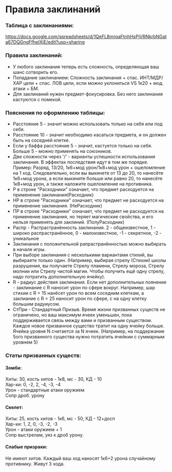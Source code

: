 # Правила заклинаний

### Таблица с заклинаниями:
https://docs.google.com/spreadsheets/d/1QeFL8mrqaFtnhHsPjVRNkrbNGata67DQGngFfheIXjE/edit?usp=sharing

### Правила заклинаний:

- У любого заклинания теперь есть сложность, определяющая ваш шанс сотворить его.
- Попадание заклинанием: Сложность заклинания + спас. ИНТ/МДР/ХАР цели + спас. ЛОВ цели, если можно уклониться VS 1к20 + мод. атаки + БМ.
- Для заклинаний нужен предмет-фокусировка. Без него заклинания кастуются с помехой.

### Пояснения по оформлению таблицы:

- Расстояние 5 - значит можно использовать только на себя или под себя.
- Расстояние 10 - значит необходимо касаться предмета, и он должен быть на соседней клетке.
- Если у баффа расстояние 5 - значит, кастуется только на себя. Больше 5 - можно применять на союзников.
- Две сложности через '/' - варианты успешности использования заклинания. В эффектах последствия идут в том же порядке. Пример: Разряд, 13/20, 1к6+мод урон/1к8+мод урон + ошеломление на 1 ход. Следовательно, если вы выкинете от 13 до 20, то нанесёте 1к6+мод урона, а если выкините больше или равно 20, то нанесёте 1к8+мод урон, а также наложите ошеломление на противника.
- Р в строке "Расходники" означает, что предмет расходуется на применение заклинания(Расходник)
- НР в строке "Расходники" означает, что предмет не расходуется на применение заклинания. (НеРасходник)
- ПР в строке "Расходники" означает, что предмет не расходуется на применение заклинания, но теряет магические свойства, и его нельзя применять для заклиний. (ПолуРасходник)
- Распр - Растрастранённость заклинания. 2 - общеизвестное, 1 - широко распрастранённое, 0 - малоизвестное, -1 - секретное, -2 - уникальное
- Заклинания с положительной рапрастранённостью можно выбирать в начале игры.
- При выборе заклинания с несколькими вариантами стихий, вы выбираете только один. (Например, выбирая стрелу (Стихии) школы разрушения, вы получаете Стрелу пламени, Стрелу мороза, Стрелу молнии или Стрелу чистой магии. Чтобы получить ещё одну стрелу, надо потратить дополнительную ячейку).
- R - радиус действия заклинания. Если нет дополнительных поянение - заклинание с R наносит урон по сфере вокруг. Например, шар стихии с R = 15 нанёсет урон по всем соседним клеткам, а заклиание с R = 25 наносит урон по сфере, с на одну клетку большим радуиусом. 
- СтПри - Стандартный Призыв. Время жизни призванных существ не ограничено, но ваш максимум ячеек уменьшен, пока поддерживается связь между вами и призванным существом. Каждое новое призванное существо тратит на одну ячейку больше. Ячейка уровня N считается за N ячеек. (Например, на поддержание 5ого призванного существа нужно потратить ячейкии с суммарным уровнем 5)









### Статы призванных существ:

#### Зомби:
Хиты: 30, кость хитов - 1к8, мс - 30, КД - 10  
Хар-ки: 0, -2, 2, -4, -3, -4  
Урон - стандартные атаки оружием  
Сопр дроб. урону  


#### Скелет:
Хиты: 25, кость хитов - 1к6, мс - 50, КД - 12+досп    
Хар-ки: 1, 2, 0, -3, -2, -3  
Урон - атаки оружием + 1  
Сопр выстрелам, уяз к дроб урону.

#### Слабые призраки:
Не имеют хитов. Каждый ваш ход наносят 1к6+2 урона случайному противнику. Живут 3 хода.  

